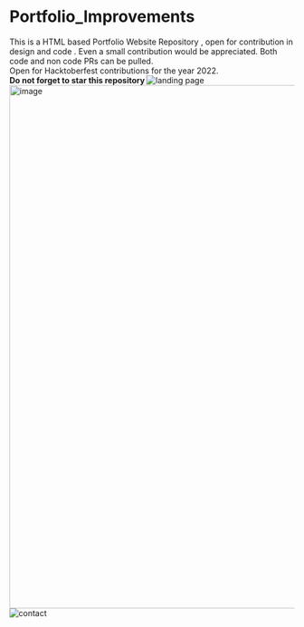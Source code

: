 # Portfolio_Improvements
This is a HTML based Portfolio Website Repository , open for contribution in design and code .
Even a small contribution would be appreciated. 
Both code and non code PRs can be pulled.<br>
Open for Hacktoberfest contributions for the year 2022. <br>
<b> Do not forget to star this repository </b>
![landing page](https://user-images.githubusercontent.com/116797319/198341530-4bc93bc7-58e4-419d-b5de-832719710bb2.jpeg)<br>
<img width="924" alt="image" src="https://user-images.githubusercontent.com/106902187/198891042-5a4de3db-233b-45bb-ac17-4adc3fdc3f6e.png"><br>
![contact](https://user-images.githubusercontent.com/116797319/198341561-ef256504-0100-418b-85e0-b29dc14dfbf8.jpeg)
